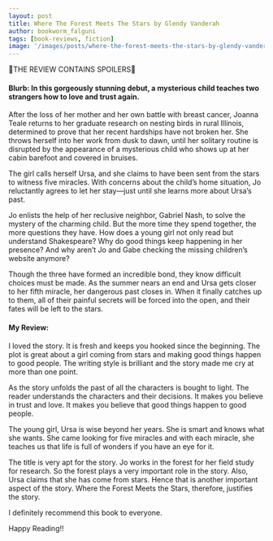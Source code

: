 ```yaml
---
layout: post
title: Where The Forest Meets The Stars by Glendy Vanderah
author: bookworm_falguni
tags: [book-reviews, fiction]
image: '/images/posts/where-the-forest-meets-the-stars-by-glendy-vanderah.jpg'
---
```


 🌺THE REVIEW CONTAINS SPOILERS🌺 

#### Blurb: In this gorgeously stunning debut, a mysterious child teaches two strangers how to love and trust again.

After the loss of her mother and her own battle with breast cancer, Joanna Teale returns to her graduate research on nesting birds in rural Illinois, determined to prove that her recent hardships have not broken her. She throws herself into her work from dusk to dawn, until her solitary routine is disrupted by the appearance of a mysterious child who shows up at her cabin barefoot and covered in bruises.

The girl calls herself Ursa, and she claims to have been sent from the stars to witness five miracles. With concerns about the child’s home situation, Jo reluctantly agrees to let her stay—just until she learns more about Ursa’s past.

Jo enlists the help of her reclusive neighbor, Gabriel Nash, to solve the mystery of the charming child. But the more time they spend together, the more questions they have. How does a young girl not only read but understand Shakespeare? Why do good things keep happening in her presence? And why aren’t Jo and Gabe checking the missing children’s website anymore?

Though the three have formed an incredible bond, they know difficult choices must be made. As the summer nears an end and Ursa gets closer to her fifth miracle, her dangerous past closes in. When it finally catches up to them, all of their painful secrets will be forced into the open, and their fates will be left to the stars.

#### My Review:

I loved the story. It is fresh and keeps you hooked since the beginning. 
The plot is great about a girl coming from stars and making good things happen to good people.
The writing style is brilliant and the story made me cry at more than one point.

As the story unfolds the past of all the characters is bought to light. The reader understands the characters and their decisions. 
It makes you believe in trust and love. It makes you believe that good things happen to good people.

The young girl, Ursa is wise beyond her years. She is smart and knows what she wants. She came looking for five miracles and with each miracle, she teaches us that life is full of wonders if you have an eye for it.

The title is very apt for the story. Jo works in the forest for her field study for research. So the forest plays a very important role in the story. Also, Ursa claims that she has come from stars. Hence that is another important aspect of the story. 
Where the Forest Meets the Stars, therefore, justifies the story.

I definitely recommend this book to everyone.

Happy Reading!!